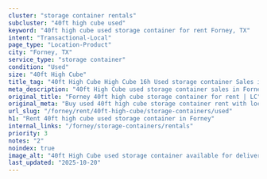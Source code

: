 ```yaml
---
cluster: "storage container rentals"
subcluster: "40ft high cube used"
keyword: "40ft high cube used storage container for rent Forney, TX"
intent: "Transactional-Local"
page_type: "Location-Product"
city: "Forney, TX"
service_type: "storage container"
condition: "Used"
size: "40ft High Cube"
title_tag: "40ft High Cube High Cube 16h Used storage container Sales in Forney | LC Container"
meta_description: "40ft High Cube used storage container sales in Forney. High cube containers with extra height. Fast delivery, competitive pricing. Serving storage containers area. Quote ID: PEA. Call (214) 524-4168 for your free quote today."
original_title: "Forney 40ft high cube storage container for rent | LC"
original_meta: "Buy used 40ft high cube storage container rent with local delivery in Forney, TX. LC Container — local Since 2003. Request a fast quote today."
url_slug: "/forney/rent/40ft-high-cube/storage-containers/used"
h1: "Rent 40ft high cube used storage container in Forney"
internal_links: "/forney/storage-containers/rentals"
priority: 3
notes: "2"
noindex: true
image_alt: "40ft High Cube used storage container available for delivery in Forney"
last_updated: "2025-10-20"
---
```


<!-- TODO: Add unique city/inventory copy, images, and internal links here. -->
